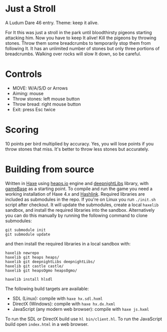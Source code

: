 Just a Stroll
=============

A Ludum Dare 46 entry.  Theme: keep it alive.

For It this was just a stroll in the park until bloodthirsty pigeons starting
attacking him.  Now you have to keep It alive!  Kill the pigeons by throwing
stones.  Throw them some breadcrumbs to temporarily stop them from following It.
It has an unlimited number of stones but only three portions of breadcrumbs.
Walking over rocks will slow It down, so be careful.


Controls
========

  * MOVE: W/A/S/D or Arrows
  * Aiming: mouse
  * Throw stones: left mouse button
  * Throw bread: right mouse button
  * Exit: press Esc twice


Scoring
=======

10 points per bird multiplied by accuracy.  Yes, you will lose points if you
throw stones that miss.  It's better to throw less stones but accurately.


Building from source
====================

Written in [Haxe](https://haxe.org/) using [heaps.io](https://heaps.io/) engine
and [deepnightLibs](https://github.com/deepnight/deepnightLibs) library, with
[gameBase](https://github.com/deepnight/gameBase) as a starting point.  To
compile and run the game you need a working installation of Haxe 4.x and
[Hashlink](https://hashlink.haxe.org).  Required libraries are included as
submodules in the repo.  If you're on Linux you run `./init.sh` script after
checkout.  It will update the submodules, create a local `haxelib` sandbox, and
install the required libraries into the sandbox.  Alternatively you can do this
manually by running the following command to clone submodules:

```
git submodule init
git submodule update
```

and then install the required libraries in a local sandbox with:

```
haxelib newrepo
haxelib git heaps heaps/
haxelib git deepnightLibs deepnightLibs/
haxelib git castle castle/
haxelib git heapsOgmo heapsOgmo/

haxelib install hlsdl
```

The following build targets are available:

  * SDL (Linux): compile with `haxe hx.sdl.hxml`
  * DirectX (Windows): compile with `haxe hx.dx.hxml`
  * JavaScript (any modern web browser): compile with `haxe js.hxml`

To run the SDL or DirectX build use `hl bin/client.hl`.  To run the JavaScript
build open `index.html` in a web browser.
